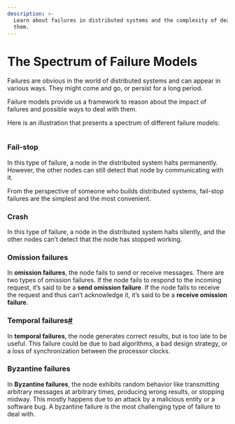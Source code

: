 ```yaml
---
description: >-
  Learn about failures in distributed systems and the complexity of dealing with
  them.
---
```


# The Spectrum of Failure Models

Failures are obvious in the world of distributed systems and can appear in various ways. They might come and go, or persist for a long period.

Failure models provide us a framework to reason about the impact of failures and possible ways to deal with them.

Here is an illustration that presents a spectrum of different failure models:

<figure><img src="https://kuweiguge.github.io/Grokking-Modern-System-Design-Interview-Gitbook/.gitbook/assets/Screenshot 2023-08-20 at 4.36.05 AM.png" alt=""><figcaption></figcaption></figure>

### Fail-stop <a href="#fail-stop" id="fail-stop"></a>

In this type of failure, a node in the distributed system halts permanently. However, the other nodes can still detect that node by communicating with it.

From the perspective of someone who builds distributed systems, fail-stop failures are the simplest and the most convenient.

### Crash <a href="#crash" id="crash"></a>

In this type of failure, a node in the distributed system halts silently, and the other nodes can’t detect that the node has stopped working.

### Omission failures <a href="#omission-failures" id="omission-failures"></a>

In **omission failures**, the node fails to send or receive messages. There are two types of omission failures. If the node fails to respond to the incoming request, it’s said to be a **send omission failure**. If the node fails to receive the request and thus can’t acknowledge it, it’s said to be a **receive omission failure**.

### Temporal failures[#](https://www.educative.io/courses/grokking-modern-system-design-interview-for-engineers-managers/N8Oo584jry6#Temporal-failures) <a href="#temporal-failures" id="temporal-failures"></a>

In **temporal failures**, the node generates correct results, but is too late to be useful. This failure could be due to bad algorithms, a bad design strategy, or a loss of synchronization between the processor clocks.

### Byzantine failures <a href="#byzantine-failures" id="byzantine-failures"></a>

In **Byzantine failures**, the node exhibits random behavior like transmitting arbitrary messages at arbitrary times, producing wrong results, or stopping midway. This mostly happens due to an attack by a malicious entity or a software bug. A byzantine failure is the most challenging type of failure to deal with.
